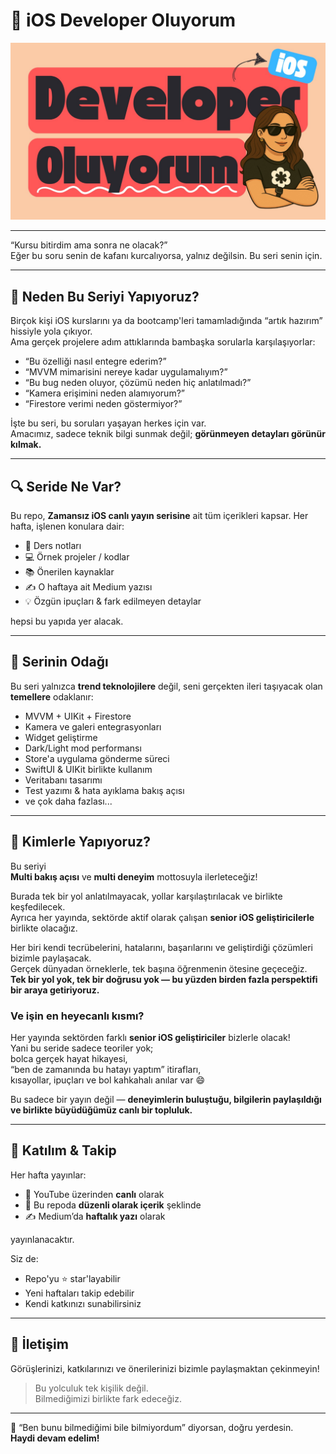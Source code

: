 

# 🍏 iOS Developer Oluyorum

![iOS Developer Oluyorum Banner](assets/ios-developer-oluyorum-banner.jpeg)

---


“Kursu bitirdim ama sonra ne olacak?”  
Eğer bu soru senin de kafanı kurcalıyorsa, yalnız değilsin. Bu seri senin için.

---

## 🎯 Neden Bu Seriyi Yapıyoruz?

Birçok kişi iOS kurslarını ya da bootcamp'leri tamamladığında “artık hazırım” hissiyle yola çıkıyor.  
Ama gerçek projelere adım attıklarında bambaşka sorularla karşılaşıyorlar:

- “Bu özelliği nasıl entegre ederim?”
- “MVVM mimarisini nereye kadar uygulamalıyım?”
- “Bu bug neden oluyor, çözümü neden hiç anlatılmadı?”
- “Kamera erişimini neden alamıyorum?”
- “Firestore verimi neden göstermiyor?”

İşte bu seri, bu soruları yaşayan herkes için var.  
Amacımız, sadece teknik bilgi sunmak değil; **görünmeyen detayları görünür kılmak.**

---

## 🔍 Seride Ne Var?

Bu repo, **Zamansız iOS canlı yayın serisine** ait tüm içerikleri kapsar. Her hafta, işlenen konulara dair:

- 📝 Ders notları  
- 💻 Örnek projeler / kodlar  
- 📚 Önerilen kaynaklar  
- ✍️ O haftaya ait Medium yazısı  
- 💡 Özgün ipuçları & fark edilmeyen detaylar  

hepsi bu yapıda yer alacak.

---

## 🧭 Serinin Odağı

Bu seri yalnızca **trend teknolojilere** değil, seni gerçekten ileri taşıyacak olan **temellere** odaklanır:

- MVVM + UIKit + Firestore  
- Kamera ve galeri entegrasyonları  
- Widget geliştirme  
- Dark/Light mod performansı  
- Store'a uygulama gönderme süreci  
- SwiftUI & UIKit birlikte kullanım  
- Veritabanı tasarımı  
- Test yazımı & hata ayıklama bakış açısı  
- ve çok daha fazlası...

---

## 🤝 Kimlerle Yapıyoruz?

Bu seriyi  
**Multi bakış açısı** ve **multi deneyim** mottosuyla ilerleteceğiz!  

Burada tek bir yol anlatılmayacak, yollar karşılaştırılacak ve birlikte keşfedilecek.  
Ayrıca her yayında, sektörde aktif olarak çalışan **senior iOS geliştiricilerle** birlikte olacağız.  

Her biri kendi tecrübelerini, hatalarını, başarılarını ve geliştirdiği çözümleri bizimle paylaşacak.  
Gerçek dünyadan örneklerle, tek başına öğrenmenin ötesine geçeceğiz.  
**Tek bir yol yok, tek bir doğrusu yok — bu yüzden birden fazla perspektifi bir araya getiriyoruz.**

### Ve işin en heyecanlı kısmı?

Her yayında sektörden farklı **senior iOS geliştiriciler** bizlerle olacak!  
Yani bu seride sadece teoriler yok;  
bolca gerçek hayat hikayesi,  
“ben de zamanında bu hatayı yaptım” itirafları,  
kısayollar, ipuçları ve bol kahkahalı anılar var 😄  

Bu sadece bir yayın değil — **deneyimlerin buluştuğu, bilgilerin paylaşıldığı ve birlikte büyüdüğümüz canlı bir topluluk.**

---

## 🚀 Katılım & Takip

Her hafta yayınlar:

- 🎥 YouTube üzerinden **canlı** olarak  
- 📂 Bu repoda **düzenli olarak içerik** şeklinde  
- ✍️ Medium’da **haftalık yazı** olarak  

yayınlanacaktır.

Siz de:

- Repo'yu ⭐️ star'layabilir  
- Yeni haftaları takip edebilir  
- Kendi katkınızı sunabilirsiniz

---

## 📩 İletişim

Görüşlerinizi, katkılarınızı ve önerilerinizi bizimle paylaşmaktan çekinmeyin!

> Bu yolculuk tek kişilik değil.  
> Bilmediğimizi birlikte fark edeceğiz.

---

💚 “Ben bunu bilmediğimi bile bilmiyordum” diyorsan, doğru yerdesin.  
**Haydi devam edelim!**

